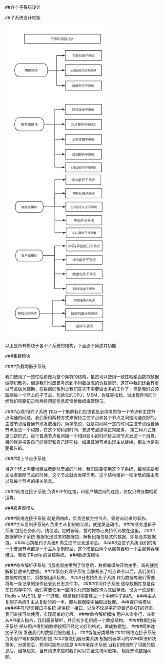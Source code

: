 ##各个子系统设计

##子系统设计框架

![kk](./image/子系统设计.png)


以上是所有模块于各个子系统的结构，下面逐个简述其功能



###集群模块

####负载均衡子系统

我们使用了一致性哈希做为整个集群的结构，虽然可以使用一致性哈希函数将数据做随机散列，但是我们也应该考虑到不同数据库的负载情况，这其中我们还会有虚拟节点做为辅助，在数据的散列上我们其实不需要做太多的工作了，但是我们必须监控每一个环上的子节点，包括它的CPU，MEM，负载等指标，当出现异常的时候我们需要记录然后将问题信息反馈给数据库管理员。

####心跳/租约子系统
作为一个集群我们应该也是必须考虑每一个节点和主控节点沟通的问题，我们采用两种方式来保持主控节点和各个节点之间是沟通良好的，主控节点给普通节点发放租约，简单来说，就是每间隔一定的时间主控节点给普通节点发放一个权限，在这个契约的时间，普通节点提供正常服务。
第二种方式就是心跳形式，每个普通节点每间隔一个相对较小的时间给主控节点发送一个消息，目的就是报告自己的情况和自己还在线，如果普通节点出现主从替换，那么也是需要报告的。

####增上节点子系统

当这个环上需要增建或者删除节点的时候，我们需要使用这个子系统，每当需要增加或者删除节点的时候，这个节点就会发挥作用。这个结构维护一张全局的路由表以及每个节点的相关信息。

####网络连接子系统
负责P2P的连接，和客户端之间的连接，仅仅只做分类哈希运算。

###服务器模块

####网络连接子系统
就是网络库，负责连接主控节点，等待派过来的事务。
####主从复制子系统A
负责主从复制的半部，就是发送动作。
####业务逻辑子系统
包括任务队列，线程池，定时器等，暂时把核心支持代码放在这里。
####数据解析子系统
根据发送过来的数据包，解析出相应格式的数据，即是合并数据包。
####心跳租约子系统B
向主控节点发送消息。
####S监控子系统
我们的每一个普通节点都是一个主从复制模型，这个模型由两个从服务器和一个主服务器族组成，吸收了Redis 的监控系统。
###数据库模块

####命令解析子系统
当服务器接受到了信息后，数据库模块开始接手，首先就是解析接收来的数据。
####事务处理子系统
当解析出了相应命令以后，我们使用数据库的接口，将数据组织起来。
####日志持久化子系统
作为数据库我们需要将每一条记录的操作记录到日志文件中。
####中间件子系统
缓存数据库总是存在在内存中的，我们需要使用一些持久化的数据库作为底层存储，也页一说是和Redis + MySQL  是一个道理。但是我们需要建立一个中间件子系统。
####主从复制子系统B
主从复制的另一半，即从数据库中抽取出数据。
###客户端模块
####字符/界面接口子系统
提供统一接口，以后不论是字符界面还是QT的界面，我们直接可以使用，实现简单的分层。
####命令解析模块
用户从命令行，或者从API输入指令，我们需要解析，并且初步组织成一个数据结构。
####数据包装子系统
把从用户得到的数据按照已经定义好的格式，做成数据包。
####网络连接子系统
发送我们的数据到服务器上。
###智能分类模块
####网络连接子系统
负责客户端和集群的桥接
####智能机器分类系统
根据机器学习的SVM算法和决策树，分类信息，预测可能热点信息
####缓存子系统
当我们预测除了可能的信息后，缓存起来，当有请求来临时我们可以完全先访问缓存。
根除热点数据问题。